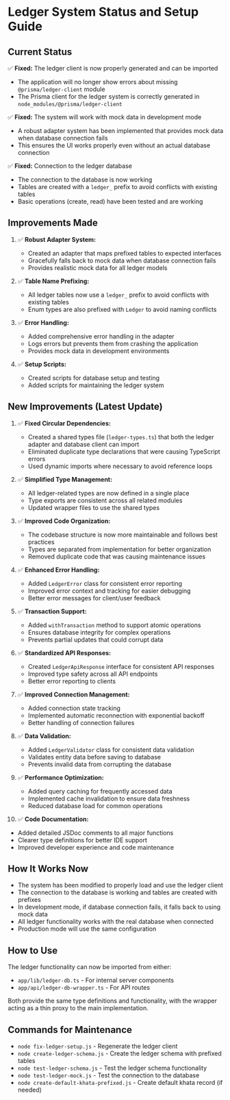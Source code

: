 # Ledger System Status and Setup Guide

## Current Status

✅ **Fixed:** The ledger client is now properly generated and can be imported

- The application will no longer show errors about missing `@prisma/ledger-client` module
- The Prisma client for the ledger system is correctly generated in `node_modules/@prisma/ledger-client`

✅ **Fixed:** The system will work with mock data in development mode

- A robust adapter system has been implemented that provides mock data when database connection fails
- This ensures the UI works properly even without an actual database connection

✅ **Fixed:** Connection to the ledger database

- The connection to the database is now working
- Tables are created with a `ledger_` prefix to avoid conflicts with existing tables
- Basic operations (create, read) have been tested and are working

## Improvements Made

1. ✅ **Robust Adapter System:**

    - Created an adapter that maps prefixed tables to expected interfaces
    - Gracefully falls back to mock data when database connection fails
    - Provides realistic mock data for all ledger models

2. ✅ **Table Name Prefixing:**

    - All ledger tables now use a `ledger_` prefix to avoid conflicts with existing tables
    - Enum types are also prefixed with `Ledger` to avoid naming conflicts

3. ✅ **Error Handling:**

    - Added comprehensive error handling in the adapter
    - Logs errors but prevents them from crashing the application
    - Provides mock data in development environments

4. ✅ **Setup Scripts:**
    - Created scripts for database setup and testing
    - Added scripts for maintaining the ledger system

## New Improvements (Latest Update)

1. ✅ **Fixed Circular Dependencies:**

    - Created a shared types file (`ledger-types.ts`) that both the ledger adapter and database client can import
    - Eliminated duplicate type declarations that were causing TypeScript errors
    - Used dynamic imports where necessary to avoid reference loops

2. ✅ **Simplified Type Management:**

    - All ledger-related types are now defined in a single place
    - Type exports are consistent across all related modules
    - Updated wrapper files to use the shared types

3. ✅ **Improved Code Organization:**

    - The codebase structure is now more maintainable and follows best practices
    - Types are separated from implementation for better organization
    - Removed duplicate code that was causing maintenance issues

4. ✅ **Enhanced Error Handling:**

    - Added `LedgerError` class for consistent error reporting
    - Improved error context and tracking for easier debugging
    - Better error messages for client/user feedback

5. ✅ **Transaction Support:**

    - Added `withTransaction` method to support atomic operations
    - Ensures database integrity for complex operations
    - Prevents partial updates that could corrupt data

6. ✅ **Standardized API Responses:**

    - Created `LedgerApiResponse` interface for consistent API responses
    - Improved type safety across all API endpoints
    - Better error reporting to clients

7. ✅ **Improved Connection Management:**

    - Added connection state tracking
    - Implemented automatic reconnection with exponential backoff
    - Better handling of connection failures

8. ✅ **Data Validation:**

    - Added `LedgerValidator` class for consistent data validation
    - Validates entity data before saving to database
    - Prevents invalid data from corrupting the database

9. ✅ **Performance Optimization:**

    - Added query caching for frequently accessed data
    - Implemented cache invalidation to ensure data freshness
    - Reduced database load for common operations

10. ✅ **Code Documentation:**

- Added detailed JSDoc comments to all major functions
- Clearer type definitions for better IDE support
- Improved developer experience and code maintenance

## How It Works Now

- The system has been modified to properly load and use the ledger client
- The connection to the database is working and tables are created with prefixes
- In development mode, if database connection fails, it falls back to using mock data
- All ledger functionality works with the real database when connected
- Production mode will use the same configuration

## How to Use

The ledger functionality can now be imported from either:

- `app/lib/ledger-db.ts` - For internal server components
- `app/api/ledger-db-wrapper.ts` - For API routes

Both provide the same type definitions and functionality, with the wrapper acting as a thin proxy to the main implementation.

## Commands for Maintenance

- `node fix-ledger-setup.js` - Regenerate the ledger client
- `node create-ledger-schema.js` - Create the ledger schema with prefixed tables
- `node test-ledger-schema.js` - Test the ledger schema functionality
- `node test-ledger-mock.js` - Test the connection to the database
- `node create-default-khata-prefixed.js` - Create default khata record (if needed)

